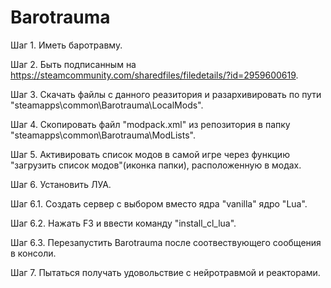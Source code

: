 # Barotrauma

Шаг 1.
Иметь баротравму.

Шаг 2.
Быть подписанным на https://steamcommunity.com/sharedfiles/filedetails/?id=2959600619.

Шаг 3.
Скачать файлы с данного реазитория и разархивировать по пути "steamapps\common\Barotrauma\LocalMods".

Шаг 4.
Скопировать файл "modpack.xml" из репозитория в папку "steamapps\common\Barotrauma\ModLists".

Шаг 5.
Активировать список модов в самой игре через функцию "загрузить список модов"(иконка папки), расположенную в модах.

Шаг 6.
Установить ЛУА. 

  Шаг 6.1. 
  Создать сервер с выбором вместо ядра "vanilla" ядро "Lua".
  
  Шаг 6.2. 
  Нажать F3 и ввести команду "install_cl_lua".
  
  Шаг 6.3.
  Перезапустить Barotrauma после соотвествующего сообщения в консоли.
  
Шаг 7.
Пытаться получать удовольствие с нейротравмой и реакторами.

